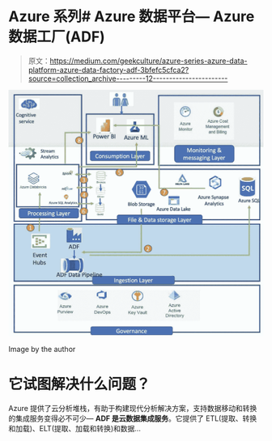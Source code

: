 # Azure 系列# Azure 数据平台— Azure 数据工厂(ADF)

> 原文：<https://medium.com/geekculture/azure-series-azure-data-platform-azure-data-factory-adf-3bfefc5cfca2?source=collection_archive---------12----------------------->

![](img/cf0191fcc2b56a47c55afaa4c602d134.png)

Image by the author

# 它试图解决什么问题？

Azure 提供了云分析堆栈，有助于构建现代分析解决方案，支持数据移动和转换的集成服务变得必不可少— **ADF 是云数据集成服务**。它提供了 ETL(提取、转换和加载)、ELT(提取、加载和转换)和数据…